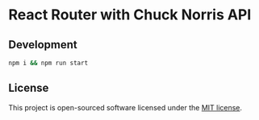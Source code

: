 # React Router with Chuck Norris API

## Development

```bash
npm i && npm run start
```

## License

This project is open-sourced software licensed under the [MIT license](http://opensource.org/licenses/MIT).

